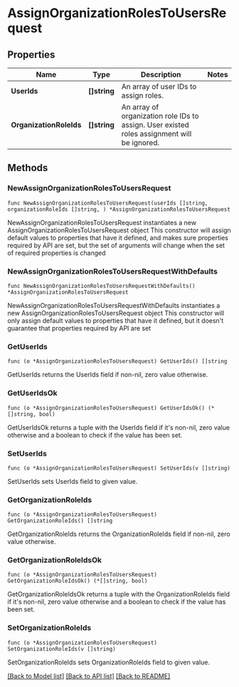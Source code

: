 # AssignOrganizationRolesToUsersRequest

## Properties

Name | Type | Description | Notes
------------ | ------------- | ------------- | -------------
**UserIds** | **[]string** | An array of user IDs to assign roles. | 
**OrganizationRoleIds** | **[]string** | An array of organization role IDs to assign. User existed roles assignment will be ignored. | 

## Methods

### NewAssignOrganizationRolesToUsersRequest

`func NewAssignOrganizationRolesToUsersRequest(userIds []string, organizationRoleIds []string, ) *AssignOrganizationRolesToUsersRequest`

NewAssignOrganizationRolesToUsersRequest instantiates a new AssignOrganizationRolesToUsersRequest object
This constructor will assign default values to properties that have it defined,
and makes sure properties required by API are set, but the set of arguments
will change when the set of required properties is changed

### NewAssignOrganizationRolesToUsersRequestWithDefaults

`func NewAssignOrganizationRolesToUsersRequestWithDefaults() *AssignOrganizationRolesToUsersRequest`

NewAssignOrganizationRolesToUsersRequestWithDefaults instantiates a new AssignOrganizationRolesToUsersRequest object
This constructor will only assign default values to properties that have it defined,
but it doesn't guarantee that properties required by API are set

### GetUserIds

`func (o *AssignOrganizationRolesToUsersRequest) GetUserIds() []string`

GetUserIds returns the UserIds field if non-nil, zero value otherwise.

### GetUserIdsOk

`func (o *AssignOrganizationRolesToUsersRequest) GetUserIdsOk() (*[]string, bool)`

GetUserIdsOk returns a tuple with the UserIds field if it's non-nil, zero value otherwise
and a boolean to check if the value has been set.

### SetUserIds

`func (o *AssignOrganizationRolesToUsersRequest) SetUserIds(v []string)`

SetUserIds sets UserIds field to given value.


### GetOrganizationRoleIds

`func (o *AssignOrganizationRolesToUsersRequest) GetOrganizationRoleIds() []string`

GetOrganizationRoleIds returns the OrganizationRoleIds field if non-nil, zero value otherwise.

### GetOrganizationRoleIdsOk

`func (o *AssignOrganizationRolesToUsersRequest) GetOrganizationRoleIdsOk() (*[]string, bool)`

GetOrganizationRoleIdsOk returns a tuple with the OrganizationRoleIds field if it's non-nil, zero value otherwise
and a boolean to check if the value has been set.

### SetOrganizationRoleIds

`func (o *AssignOrganizationRolesToUsersRequest) SetOrganizationRoleIds(v []string)`

SetOrganizationRoleIds sets OrganizationRoleIds field to given value.



[[Back to Model list]](../README.md#documentation-for-models) [[Back to API list]](../README.md#documentation-for-api-endpoints) [[Back to README]](../README.md)


